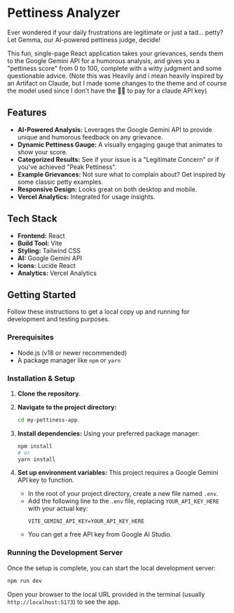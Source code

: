 # Pettiness Analyzer

Ever wondered if your daily frustrations are legitimate or just a tad... petty? Let Gemma, our AI-powered pettiness judge, decide!

This fun, single-page React application takes your grievances, sends them to the Google Gemini API for a humorous analysis, and gives you a "pettiness score" from 0 to 100, complete with a witty judgment and some questionable advice. (Note this was Heavily and i mean heavily inspired by an Artifact on Claude, but I made some changes to the theme and of course the model used since I don't have the 🤑💵 to pay for a claude API key)

## Features

*   **AI-Powered Analysis:** Leverages the Google Gemini API to provide unique and humorous feedback on any grievance.
*   **Dynamic Pettiness Gauge:** A visually engaging gauge that animates to show your score.
*   **Categorized Results:** See if your issue is a "Legitimate Concern" or if you've achieved "Peak Pettiness".
*   **Example Grievances:** Not sure what to complain about? Get inspired by some classic petty examples.
*   **Responsive Design:** Looks great on both desktop and mobile.
*   **Vercel Analytics:** Integrated for usage insights.

## Tech Stack

*   **Frontend:** React
*   **Build Tool:** Vite
*   **Styling:** Tailwind CSS
*   **AI:** Google Gemini API
*   **Icons:** Lucide React
*   **Analytics:** Vercel Analytics

## Getting Started

Follow these instructions to get a local copy up and running for development and testing purposes.

### Prerequisites

*   Node.js (v18 or newer recommended)
*   A package manager like `npm` or `yarn`

### Installation & Setup

1.  **Clone the repository.**

2.  **Navigate to the project directory:**
    ```sh
    cd my-pettiness-app
    ```

3.  **Install dependencies:**
    Using your preferred package manager:
    ```sh
    npm install
    # or
    yarn install
    ```

4.  **Set up environment variables:**
    This project requires a Google Gemini API key to function.
    *   In the root of your project directory, create a new file named `.env`.
    *   Add the following line to the `.env` file, replacing `YOUR_API_KEY_HERE` with your actual key:
        ```
        VITE_GEMINI_API_KEY=YOUR_API_KEY_HERE
        ```
    *   You can get a free API key from Google AI Studio.

### Running the Development Server

Once the setup is complete, you can start the local development server:

```sh
npm run dev
```

Open your browser to the local URL provided in the terminal (usually `http://localhost:5173`) to see the app.
